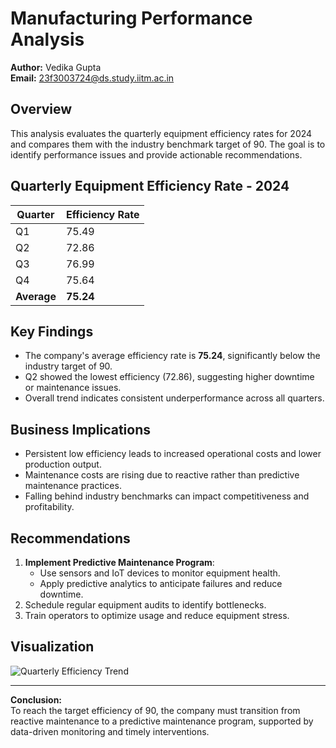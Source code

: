 # Manufacturing Performance Analysis

**Author:** Vedika Gupta  
**Email:** 23f3003724@ds.study.iitm.ac.in  

## Overview
This analysis evaluates the quarterly equipment efficiency rates for 2024 and compares them with the industry benchmark target of 90. The goal is to identify performance issues and provide actionable recommendations.

## Quarterly Equipment Efficiency Rate - 2024
| Quarter | Efficiency Rate |
|---------|----------------|
| Q1      | 75.49          |
| Q2      | 72.86          |
| Q3      | 76.99          |
| Q4      | 75.64          |
| **Average** | **75.24** |

## Key Findings
- The company's average efficiency rate is **75.24**, significantly below the industry target of 90.
- Q2 showed the lowest efficiency (72.86), suggesting higher downtime or maintenance issues.
- Overall trend indicates consistent underperformance across all quarters.

## Business Implications
- Persistent low efficiency leads to increased operational costs and lower production output.
- Maintenance costs are rising due to reactive rather than predictive maintenance practices.
- Falling behind industry benchmarks can impact competitiveness and profitability.

## Recommendations
1. **Implement Predictive Maintenance Program**:
   - Use sensors and IoT devices to monitor equipment health.
   - Apply predictive analytics to anticipate failures and reduce downtime.
2. Schedule regular equipment audits to identify bottlenecks.
3. Train operators to optimize usage and reduce equipment stress.

## Visualization
![Quarterly Efficiency Trend](efficiency_trend.png)

---

**Conclusion:**  
To reach the target efficiency of 90, the company must transition from reactive maintenance to a predictive maintenance program, supported by data-driven monitoring and timely interventions.
